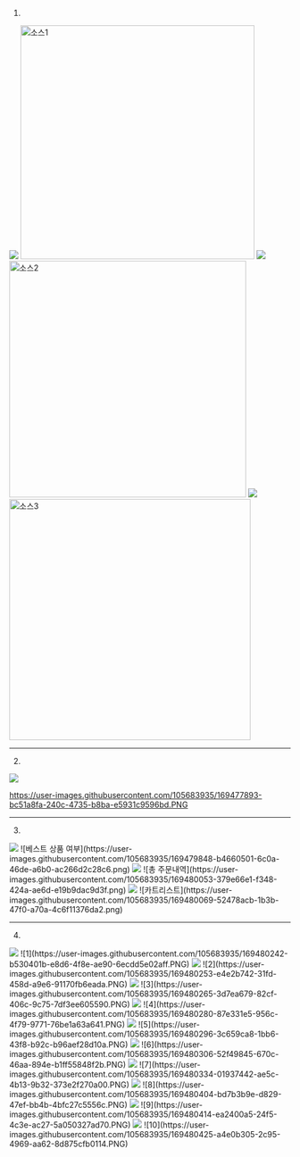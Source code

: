 1.

<img src="https://user-images.githubusercontent.com/105683935/169481212-3b5bfa7d-b46d-4033-bd63-10b8e9d2565c.PNG"/>
<img width="419" alt="소스1" src="https://user-images.githubusercontent.com/105683935/169481212-3b5bfa7d-b46d-4033-bd63-10b8e9d2565c.PNG">

<img src="https://user-images.githubusercontent.com/105683935/169481218-4503cf6f-3319-4719-89c1-7d9d8be710f9.PNG"/>
<img width="424" alt="소스2" src="https://user-images.githubusercontent.com/105683935/169481218-4503cf6f-3319-4719-89c1-7d9d8be710f9.PNG">

<img src="https://user-images.githubusercontent.com/105683935/169481223-cdf9e136-49ce-42aa-bdb8-aeb8ef701714.PNG"/>
<img width="432" alt="소스3" src="https://user-images.githubusercontent.com/105683935/169481223-cdf9e136-49ce-42aa-bdb8-aeb8ef701714.PNG">


--------------------

2.

<img src="https://user-images.githubusercontent.com/105683935/169477893-bc51a8fa-240c-4735-b8ba-e5931c9596bd.PNG"/>

https://user-images.githubusercontent.com/105683935/169477893-bc51a8fa-240c-4735-b8ba-e5931c9596bd.PNG


-----------------

3.

<img src="https://user-images.githubusercontent.com/105683935/169479848-b4660501-6c0a-46de-a6b0-ac266d2c28c6.png"/>
![베스트 상품 여부](https://user-images.githubusercontent.com/105683935/169479848-b4660501-6c0a-46de-a6b0-ac266d2c28c6.png)

<img src="https://user-images.githubusercontent.com/105683935/169480053-379e66e1-f348-424a-ae6d-e19b9dac9d3f.png"/>
![총 주문내역](https://user-images.githubusercontent.com/105683935/169480053-379e66e1-f348-424a-ae6d-e19b9dac9d3f.png)

<img src="https://user-images.githubusercontent.com/105683935/169480069-52478acb-1b3b-47f0-a70a-4c6f11376da2.png"/>
![카트리스트](https://user-images.githubusercontent.com/105683935/169480069-52478acb-1b3b-47f0-a70a-4c6f11376da2.png)



-------------------

4.

<img src="https://user-images.githubusercontent.com/105683935/169480242-b530401b-e8d6-4f8e-ae90-6ecdd5e02aff.PNG"/>
![1](https://user-images.githubusercontent.com/105683935/169480242-b530401b-e8d6-4f8e-ae90-6ecdd5e02aff.PNG)

<img src="https://user-images.githubusercontent.com/105683935/169480253-e4e2b742-31fd-458d-a9e6-91170fb6eada.PNG"/>
![2](https://user-images.githubusercontent.com/105683935/169480253-e4e2b742-31fd-458d-a9e6-91170fb6eada.PNG)

<img src="https://user-images.githubusercontent.com/105683935/169480265-3d7ea679-82cf-406c-9c75-7df3ee605590.PNG"/>
![3](https://user-images.githubusercontent.com/105683935/169480265-3d7ea679-82cf-406c-9c75-7df3ee605590.PNG)

<img src="https://user-images.githubusercontent.com/105683935/169480280-87e331e5-956c-4f79-9771-76be1a63a641.PNG"/>
![4](https://user-images.githubusercontent.com/105683935/169480280-87e331e5-956c-4f79-9771-76be1a63a641.PNG)

<img src="https://user-images.githubusercontent.com/105683935/169480296-3c659ca8-1bb6-43f8-b92c-b96aef28d10a.PNG"/>
![5](https://user-images.githubusercontent.com/105683935/169480296-3c659ca8-1bb6-43f8-b92c-b96aef28d10a.PNG)

<img src="https://user-images.githubusercontent.com/105683935/169480306-52f49845-670c-46aa-894e-b1ff55848f2b.PNG"/>
![6](https://user-images.githubusercontent.com/105683935/169480306-52f49845-670c-46aa-894e-b1ff55848f2b.PNG)

<img src="https://user-images.githubusercontent.com/105683935/169480334-01937442-ae5c-4b13-9b32-373e2f270a00.PNG"/>
![7](https://user-images.githubusercontent.com/105683935/169480334-01937442-ae5c-4b13-9b32-373e2f270a00.PNG)


<img src="https://user-images.githubusercontent.com/105683935/169480404-bd7b3b9e-d829-47ef-bb4b-4bfc27c5556c.PNG"/>
![8](https://user-images.githubusercontent.com/105683935/169480404-bd7b3b9e-d829-47ef-bb4b-4bfc27c5556c.PNG)

<img src="https://user-images.githubusercontent.com/105683935/169480414-ea2400a5-24f5-4c3e-ac27-5a050327ad70.PNG"/>
![9](https://user-images.githubusercontent.com/105683935/169480414-ea2400a5-24f5-4c3e-ac27-5a050327ad70.PNG)

<img src="https://user-images.githubusercontent.com/105683935/169480425-a4e0b305-2c95-4969-aa62-8d875cfb0114.PNG"/>
![10](https://user-images.githubusercontent.com/105683935/169480425-a4e0b305-2c95-4969-aa62-8d875cfb0114.PNG)
